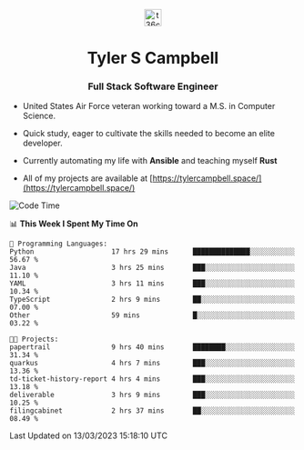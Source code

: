 <p align="center">
<a href="https://www.linkedin.com/in/t36campbell" target="blank"><img align="center" src="https://ik.imagekit.io/t36campbell/Portfolio/linkedin.png.original_m8bbGgPh6.png" alt="t36campbell" height="30" width="30" /></a>
</p>
<h1 align="center">Tyler S Campbell</h1>
<h3 align="center">Full Stack Software Engineer</h3>

* United States Air Force veteran working toward a M.S. in Computer Science.

* Quick study, eager to cultivate the skills needed to become an elite developer.

* Currently automating my life with **Ansible** and teaching myself **Rust**

* All of my projects are available at [https://tylercampbell.space/](https://tylercampbell.space/)

<!--START_SECTION:waka-->
![Code Time](http://img.shields.io/badge/Code%20Time-2%2C265%20hrs%2053%20mins-blue)

📊 **This Week I Spent My Time On** 

```text
💬 Programming Languages: 
Python                   17 hrs 29 mins      ██████████████░░░░░░░░░░░   56.67 % 
Java                     3 hrs 25 mins       ███░░░░░░░░░░░░░░░░░░░░░░   11.10 % 
YAML                     3 hrs 11 mins       ███░░░░░░░░░░░░░░░░░░░░░░   10.34 % 
TypeScript               2 hrs 9 mins        ██░░░░░░░░░░░░░░░░░░░░░░░   07.00 % 
Other                    59 mins             █░░░░░░░░░░░░░░░░░░░░░░░░   03.22 % 

🐱‍💻 Projects: 
papertrail               9 hrs 40 mins       ████████░░░░░░░░░░░░░░░░░   31.34 % 
quarkus                  4 hrs 7 mins        ███░░░░░░░░░░░░░░░░░░░░░░   13.36 % 
td-ticket-history-report 4 hrs 4 mins        ███░░░░░░░░░░░░░░░░░░░░░░   13.18 % 
deliverable              3 hrs 9 mins        ███░░░░░░░░░░░░░░░░░░░░░░   10.25 % 
filingcabinet            2 hrs 37 mins       ██░░░░░░░░░░░░░░░░░░░░░░░   08.49 % 
```


 Last Updated on 13/03/2023 15:18:10 UTC
<!--END_SECTION:waka-->
